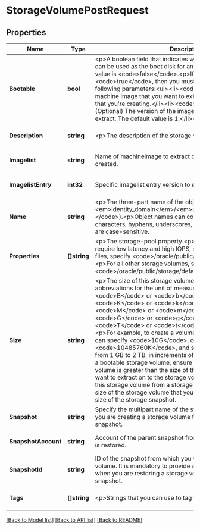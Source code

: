 # StorageVolumePostRequest

## Properties
Name | Type | Description | Notes
------------ | ------------- | ------------- | -------------
**Bootable** | **bool** | &lt;p&gt;A boolean field that indicates whether the storage volume can be used as the boot disk for an instance.&lt;p&gt;The default value is &lt;code&gt;false&lt;/code&gt;.&lt;p&gt;If you set the value to &lt;code&gt;true&lt;/code&gt;, then you must specify values for the following parameters:&lt;ul&gt;&lt;li&gt;&lt;code&gt;imagelist&lt;/code&gt;&lt;p&gt;The machine image that you want to extract on to the storage volume that you&#39;re creating.&lt;/li&gt;&lt;li&gt;&lt;code&gt;imagelist_entry&lt;/code&gt;&lt;p&gt;(Optional) The version of the image list entry that you want to extract. The default value is 1.&lt;/li&gt;&lt;/ul&gt; | [optional] [default to null]
**Description** | **string** | &lt;p&gt;The description of the storage volume. | [optional] [default to null]
**Imagelist** | **string** | Name of machineimage to extract onto this volume when created. | [optional] [default to null]
**ImagelistEntry** | **int32** | Specific imagelist entry version to extract. | [optional] [default to null]
**Name** | **string** | &lt;p&gt;The three-part name of the object (&lt;code&gt;/Compute-&lt;em&gt;identity_domain&lt;/em&gt;/&lt;em&gt;user&lt;/em&gt;/&lt;em&gt;object&lt;/em&gt;&lt;/code&gt;).&lt;p&gt;Object names can contain only alphanumeric characters, hyphens, underscores, and periods. Object names are case-sensitive. | [default to null]
**Properties** | **[]string** | &lt;p&gt;The storage-pool property.&lt;p&gt;For storage volumes that require low latency and high IOPS, such as for storing database files, specify &lt;code&gt;/oracle/public/storage/latency&lt;/code&gt;.&lt;p&gt;For all other storage volumes, specify &lt;code&gt;/oracle/public/storage/default&lt;/code&gt;. | [default to null]
**Size** | **string** | &lt;p&gt;The size of this storage volume. Use one of the following abbreviations for the unit of measurement:&lt;ul&gt;&lt;li&gt;&lt;code&gt;B&lt;/code&gt; or &lt;code&gt;b&lt;/code&gt; for bytes&lt;/li&gt;&lt;li&gt;&lt;code&gt;K&lt;/code&gt; or &lt;code&gt;k&lt;/code&gt; for kilobytes&lt;/li&gt;&lt;li&gt;&lt;code&gt;M&lt;/code&gt; or &lt;code&gt;m&lt;/code&gt; for megabytes&lt;/li&gt;&lt;li&gt;&lt;code&gt;G&lt;/code&gt; or &lt;code&gt;g&lt;/code&gt; for gigabytes&lt;/li&gt;&lt;li&gt;&lt;code&gt;T&lt;/code&gt; or &lt;code&gt;t&lt;/code&gt; for terabytes&lt;/li&gt;&lt;/ul&gt;&lt;p&gt;For example, to create a volume of size 10 gigabytes, you can specify &lt;code&gt;10G&lt;/code&gt;, or &lt;code&gt;10240M&lt;/code&gt;, or &lt;code&gt;10485760K&lt;/code&gt;, and so on.&lt;p&gt;The allowed range is from 1 GB to 2 TB, in increments of 1 GB. &lt;p&gt;If you are creating a bootable storage volume, ensure that the size of the storage volume is greater than the size of the machine image that you want to extract on to the storage volume.&lt;p&gt;If you are creating this storage volume from a storage snapshot, ensure that the size of the storage volume that you create is greater than the size of the storage snapshot. | [default to null]
**Snapshot** | **string** | Specify the multipart name of the storage volume snapshot if you are creating a storage volume from a colocated storage snapshot. | [optional] [default to null]
**SnapshotAccount** | **string** | Account of the parent snapshot from which the storage volume is restored. | [optional] [default to null]
**SnapshotId** | **string** | ID of the snapshot from which you want to restore the storage volume. It is mandatory to provide a value for this parameter when you are restoring a storage volume from a remote snapshot. | [optional] [default to null]
**Tags** | **[]string** | &lt;p&gt;Strings that you can use to tag the storage volume. | [optional] [default to null]

[[Back to Model list]](../README.md#documentation-for-models) [[Back to API list]](../README.md#documentation-for-api-endpoints) [[Back to README]](../README.md)


